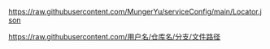 
https://raw.githubusercontent.com/MungerYu/serviceConfig/main/Locator.json


https://raw.githubusercontent.com/用户名/仓库名/分支/文件路径


